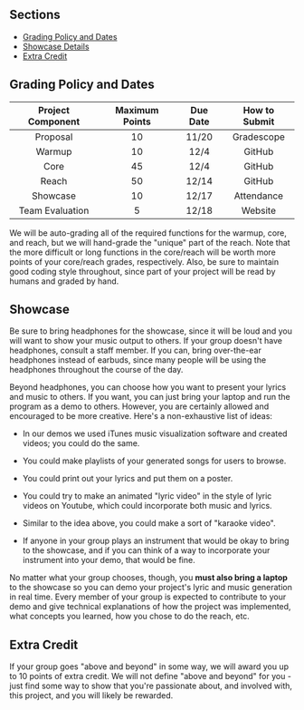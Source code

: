 ## Sections

- [Grading Policy and Dates](#grading-policy-and-dates)
- [Showcase Details](#showcase)
- [Extra Credit](#extra-credit)

## Grading Policy and Dates

| Project Component | Maximum Points | Due Date | How to Submit |
|:-----------------:|:--------------:|:--------:|:-------------:|
|Proposal           |      10         |  11/20   | Gradescope   |
|Warmup             |      10        |   12/4  |GitHub         |
|Core               |      45        |    12/4   |GitHub         |
|Reach              |      50        |     12/14    |GitHub         |
|Showcase           |      10        |    12/17     |Attendance     |
|Team Evaluation    |     5         |     12/18    |Website        |

We will be auto-grading all of the required functions for the warmup, core, and reach, but we will hand-grade the "unique" part of the reach. Note that the more difficult or long functions in the core/reach will be worth more points of your core/reach grades, respectively. Also, be sure to maintain good coding style throughout, since part of your project will be read by humans and graded by hand.

## Showcase

Be sure to bring headphones for the showcase, since it will be loud and you will want to show your music output to others. If your group doesn't have headphones, consult a staff member. If you can, bring over-the-ear headphones instead of earbuds, since many people will be using the headphones throughout the course of the day.

Beyond headphones, you can choose how you want to present your lyrics and music to others. If you want, you can just bring your laptop and run the program as a demo to others. However, you are certainly allowed and encouraged to be more creative. Here's a non-exhaustive list of ideas:

- In our demos we used iTunes music visualization software and created videos; you could do the same.

- You could make playlists of your generated songs for users to browse.

- You could print out your lyrics and put them on a poster.

- You could try to make an animated "lyric video" in the style of lyric videos on Youtube, which could incorporate both music and lyrics. 

- Similar to the idea above, you could make a sort of "karaoke video".

- If anyone in your group plays an instrument that would be okay to bring to the showcase, and if you can think of a way to incorporate your instrument into your demo, that would be fine. 

No matter what your group chooses, though, you **must also bring a laptop** to the showcase so you can demo your project's lyric and music generation in real time. Every member of your group is expected to contribute to your demo and give technical explanations of how the project was implemented, what concepts you learned, how you chose to do the reach, etc.

## Extra Credit

If your group goes "above and beyond" in some way, we will award you up to 10 points of extra credit. We will not define "above and beyond" for you - just find some way to show that you're passionate about, and involved with, this project, and you will likely be rewarded.
